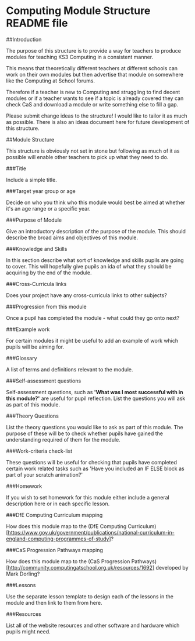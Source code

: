 # Computing Module Structure README file

##Introduction

The purpose of this structure is to provide a way for teachers to produce modules for teaching KS3 Computing in a consistent manner.

This means that theoretically different teachers at different schools can work on their own modules but then advertise that module on somewhere like the Computing at School forums.

Therefore if a teacher is new to Computing and struggling to find decent modules or if a teacher wants to see if a topic is already covered they can check CaS and download a module or write something else to fill a gap.

Please submit change ideas to the structure!  I would like to tailor it as much as possible.  There is also an ideas document here for future development of this structure.

##Module Structure

This structure is obviously not set in stone but following as much of it as possible will enable other teachers to pick up what they need to do.

###Title

Include a simple title.

###Target year group or age

Decide on who you think who this module would best be aimed at whether it's an age range or a specific year.

###Purpose of Module

Give an introductory description of the purpose of the module.  This should describe the broad aims and objectives of this module.

###Knowledge and Skills

In this section describe what sort of knowledge and skills pupils are going to cover.  This will hopefully give pupils an ida of what they should be acquiring by the end of the module.

###Cross-Curricula links

Does your project have any cross-curricula links to other subjects?

###Progression from this module

Once a pupil has completed the module - what could they go onto next?

###Example work

For certain modules it might be useful to add an example of work which pupils will be aiming for.

###Glossary

A list of terms and definitions relevant to the module.

###Self-assessment questions

Self-assessment questions, such as **'What was I most successful with in this module?'** are useful for pupil reflection.  List the questions you will ask as part of this module.

###Theory Questions

List the theory questions you would like to ask as part of this module.  The purpose of these will be to check whether pupils have gained the understanding required of them for the module.

###Work-criteria check-list

These questions will be useful for checking that pupils have completed certain work related tasks such as 'Have you included an IF ELSE block as part of your scratch animation?'

###Homework

If you wish to set homework for this module either include a general description here or in each specific lesson.

###DfE Computing Curriculum mapping

How does this module map to the (DfE Computing Curriculum)[https://www.gov.uk/government/publications/national-curriculum-in-england-computing-programmes-of-study]?

###CaS Progression Pathways mapping

How does this module map to the (CaS Progression Pathways)[http://community.computingatschool.org.uk/resources/1692] developed by Mark Dorling?

###Lessons

Use the separate lesson template to design each of the lessons in the module and then link to them from here.

###Resources

List all of the website resources and other software and hardware which pupils might need.

